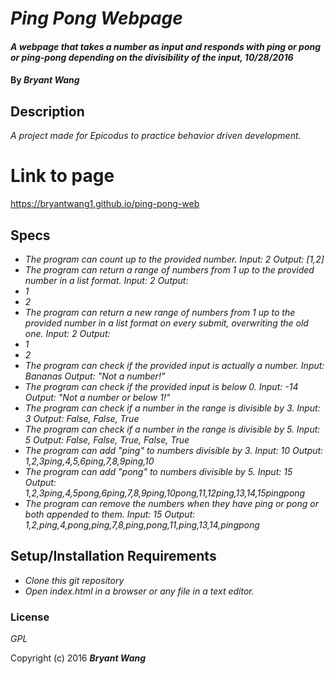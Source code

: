 # _Ping Pong Webpage_

#### _A webpage that takes a number as input and responds with ping or pong or ping-pong depending on the divisibility of the input, 10/28/2016_

#### By _**Bryant Wang**_

## Description

_A project made for Epicodus to practice behavior driven development._

# Link to page

https://bryantwang1.github.io/ping-pong-web

## Specs

* _The program can count up to the provided number.
Input: 2
Output: [1,2]_
* _The program can return a range of numbers from 1 up to the provided number in a list format.
Input: 2
Output: <li>1</li><li>2</li>_
* _The program can return a new range of numbers from 1 up to the provided number in a list format on every submit, overwriting the old one.
Input: 2
Output: <li>1</li><li>2</li>_
* _The program can check if the provided input is actually a number.
Input: Bananas
Output: "Not a number!"_
* _The program can check if the provided input is below 0.
Input: -14
Output: "Not a number or below 1!"_
* _The program can check if a number in the range is divisible by 3.
Input: 3
Output: False, False, True_
* _The program can check if a number in the range is divisible by 5.
Input: 5
Output: False, False, True, False, True_
* _The program can add "ping" to numbers divisible by 3.
Input: 10
Output: 1,2,3ping,4,5,6ping,7,8,9ping,10_
* _The program can add "pong" to numbers divisible by 5.
Input: 15
Output: 1,2,3ping,4,5pong,6ping,7,8,9ping,10pong,11,12ping,13,14,15pingpong_
* _The program can remove the numbers when they have ping or pong or both appended to them.
Input: 15
Output: 1,2,ping,4,pong,ping,7,8,ping,pong,11,ping,13,14,pingpong_

## Setup/Installation Requirements

* _Clone this git repository_
* _Open index.html in a browser or any file in a text editor._

### License

*GPL*

Copyright (c) 2016 **_Bryant Wang_**

